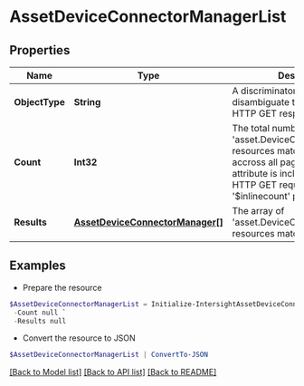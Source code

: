 # AssetDeviceConnectorManagerList
## Properties

Name | Type | Description | Notes
------------ | ------------- | ------------- | -------------
**ObjectType** | **String** | A discriminator value to disambiguate the schema of a HTTP GET response body. | 
**Count** | **Int32** | The total number of &#39;asset.DeviceConnectorManager&#39; resources matching the request, accross all pages. The &#39;Count&#39; attribute is included when the HTTP GET request includes the &#39;$inlinecount&#39; parameter. | [optional] 
**Results** | [**AssetDeviceConnectorManager[]**](AssetDeviceConnectorManager.md) | The array of &#39;asset.DeviceConnectorManager&#39; resources matching the request. | [optional] 

## Examples

- Prepare the resource
```powershell
$AssetDeviceConnectorManagerList = Initialize-IntersightAssetDeviceConnectorManagerList  -ObjectType null `
 -Count null `
 -Results null
```

- Convert the resource to JSON
```powershell
$AssetDeviceConnectorManagerList | ConvertTo-JSON
```

[[Back to Model list]](../README.md#documentation-for-models) [[Back to API list]](../README.md#documentation-for-api-endpoints) [[Back to README]](../README.md)

